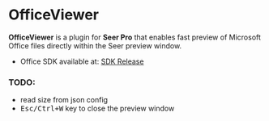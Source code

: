 # OfficeViewer

**OfficeViewer** is a plugin for **Seer Pro** that enables fast preview of Microsoft Office files directly within the Seer preview window.


 
- Office SDK available at: [SDK Release](https://github.com/ccseer/OfficeViewer/releases/tag/SDK)


### TODO:
- read size from json config
- <kbd>Esc/Ctrl+W</kbd> key to close the preview window